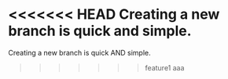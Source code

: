 <<<<<<< HEAD
Creating a new branch is quick and simple.
=======
Creating a new branch is quick AND simple.
>>>>>>> feature1
aaa
